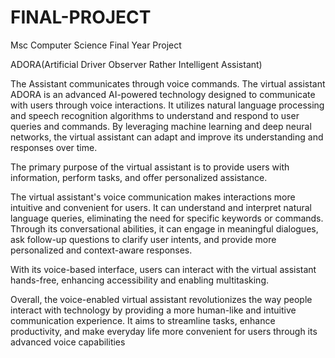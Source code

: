 # FINAL-PROJECT
Msc Computer Science Final Year Project

ADORA(Artificial Driver Observer Rather Intelligent Assistant)

The Assistant communicates through voice commands.
The virtual assistant ADORA is an advanced AI-powered technology designed to communicate with users through voice interactions. It utilizes natural language processing and speech recognition algorithms to understand and respond to user queries and commands. By leveraging machine learning and deep neural networks, the virtual assistant can adapt and improve its understanding and responses over time.

The primary purpose of the virtual assistant is to provide users with information, perform tasks, and offer personalized assistance.

The virtual assistant's voice communication makes interactions more intuitive and convenient for users. It can understand and interpret natural language queries, eliminating the need for specific keywords or commands. Through its conversational abilities, it can engage in meaningful dialogues, ask follow-up questions to clarify user intents, and provide more personalized and context-aware responses.

 With its voice-based interface, users can interact with the virtual assistant hands-free, enhancing accessibility and enabling multitasking.

Overall, the voice-enabled virtual assistant revolutionizes the way people interact with technology by providing a more human-like and intuitive communication experience. It aims to streamline tasks, enhance productivity, and make everyday life more convenient for users through its advanced voice capabilities
